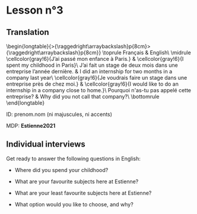 # Lesson n°3





## Translation


\begin{longtable}{>{\raggedright\arraybackslash}p{8cm}>{\raggedright\arraybackslash}p{8cm}}
\toprule
Français & English\\
\midrule
\cellcolor{gray!6}{J’ai passé mon enfance à Paris.} & \cellcolor{gray!6}{I spent my childhood in Paris}\\
J’ai fait un stage de deux mois dans une entreprise l’année dernière. & I did an internship for two months in a company last year\\
\cellcolor{gray!6}{Je voudrais faire un stage dans une entreprise près de chez moi.} & \cellcolor{gray!6}{I would like to do an internship in a company close to home.}\\
Pourquoi n'as-tu pas appelé cette entreprise? & Why did you not call that company?\\
\bottomrule
\end{longtable}



ID: prenom.nom (ni majuscules, ni accents)

MDP: **Estienne2021**



 
 
## Individual interviews

Get ready to answer the following questions in English:

* Where did you spend your childhood?

* What are your favourite subjects here at Estienne?

* What are your least favourite subjects here at Estienne?

* What option would you like to choose, and why?
